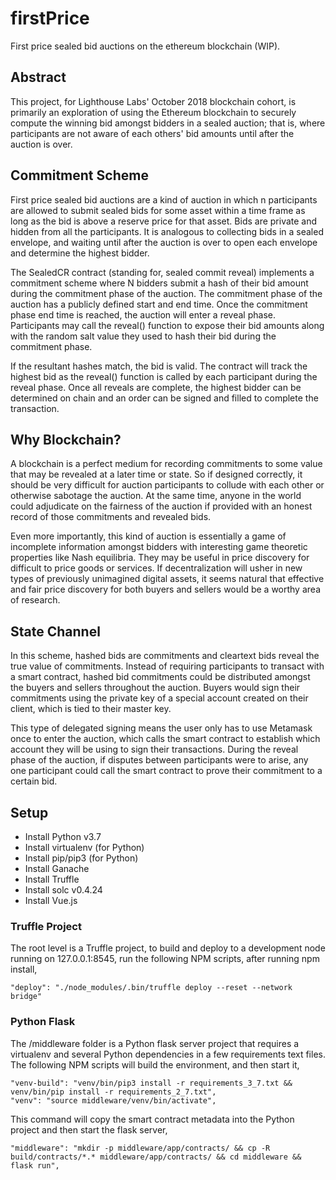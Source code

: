 # firstPrice

First price sealed bid auctions on the ethereum blockchain (WIP).

## Abstract

This project, for Lighthouse Labs' October 2018 blockchain cohort, is primarily an exploration of 
using the Ethereum blockchain to securely compute the winning bid amongst bidders in a sealed auction; 
that is, where participants are not aware of each others' bid amounts until after the auction is over.

## Commitment Scheme 

First price sealed bid auctions are a kind of auction in which n participants are allowed to submit sealed 
bids for some asset within a time frame as long as the bid is above a reserve price for that asset. Bids are 
private and hidden from all the participants. It is analogous to collecting bids in a sealed envelope, and 
waiting until after the auction is over to open each envelope and determine the highest bidder.

The SealedCR contract (standing for, sealed commit reveal) implements a commitment scheme where N bidders
submit a hash of their bid amount during the commitment phase of the auction. The commitment phase of the 
auction has a publicly defined start and end time. Once the commitment phase end time is reached, the auction 
will enter a reveal phase. Participants may call the reveal() function to expose their bid amounts along with
the random salt value they used to hash their bid during the commitment phase. 

If the resultant hashes match, the bid is valid. The contract will track the highest bid as the reveal()
function is called by each participant during the reveal phase. Once all reveals are complete, the highest
bidder can be determined on chain and an order can be signed and filled to complete the transaction.

## Why Blockchain?

A blockchain is a perfect medium for recording commitments to some value that may be revealed at a later 
time or state. So if designed correctly, it should be very difficult for auction participants to collude
with each other or otherwise sabotage the auction. At the same time, anyone in the world could adjudicate
on the fairness of the auction if provided with an honest record of those commitments and revealed bids.

Even more importantly, this kind of auction is essentially a game of incomplete information amongst bidders 
with interesting game theoretic properties like Nash equilibria. They may be useful in price discovery for 
difficult to price goods or services. If decentralization will usher in new types of previously unimagined 
digital assets, it seems natural that effective and fair price discovery for both buyers and sellers would 
be a worthy area of research.

## State Channel

In this scheme, hashed bids are commitments and cleartext bids reveal the true value of commitments. Instead
of requiring participants to transact with a smart contract, hashed bid commitments could be distributed amongst 
the buyers and sellers throughout the auction. Buyers would sign their commitments using the private key of a 
special account created on their client, which is tied to their master key. 

This type of delegated signing means the user only has to use Metamask once to enter the auction, which calls 
the smart contract to establish which account they will be using to sign their transactions. During the reveal
phase of the auction, if disputes between participants were to arise, any one participant could call the smart
contract to prove their commitment to a certain bid. 

## Setup

- Install Python v3.7 
- Install virtualenv (for Python)
- Install pip/pip3 (for Python)
- Install Ganache
- Install Truffle
- Install solc v0.4.24
- Install Vue.js

### Truffle Project

The root level is a Truffle project, to build and deploy to a development node running on 127.0.0.1:8545, run the 
following NPM scripts, after running npm install, 

    "deploy": "./node_modules/.bin/truffle deploy --reset --network bridge"

### Python Flask 

The /middleware folder is a Python flask server project that requires a virtualenv and several Python dependencies
in a few requirements text files. The following NPM scripts will build the environment, and then start it, 

    "venv-build": "venv/bin/pip3 install -r requirements_3_7.txt && venv/bin/pip install -r requirements_2_7.txt",
    "venv": "source middleware/venv/bin/activate",

This command will copy the smart contract metadata into the Python project and then start the flask server, 

    "middleware": "mkdir -p middleware/app/contracts/ && cp -R build/contracts/*.* middleware/app/contracts/ && cd middleware && flask run",
   
